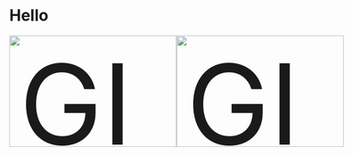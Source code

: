 <h1>Hello</h1>
<div style='display:flex;font-size: 200px;'>
    <img alt='GIF' src="https://github-readme-stats.vercel.app/api?username=ZeroPure&theme=vue-dark" style='height: 1em;width: 1.5em;'/>
    <img alt='GIF' src="https://github-readme-stats.vercel.app/api/top-langs/?username=ZeroPure&layout=compact&theme=vue-dark" style='height: 1em;width: 1.5em;'/>
</div>
